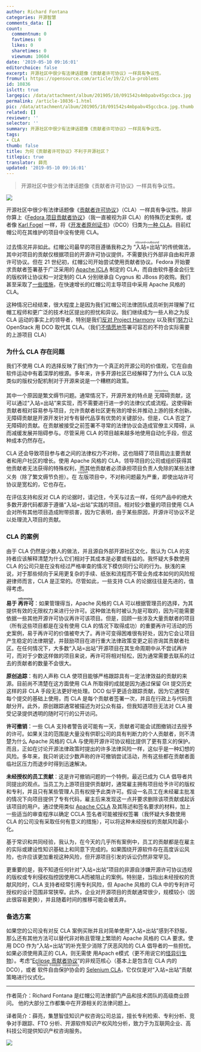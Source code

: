 ```yaml
---
author: Richard Fontana
categories: 开源智慧
comments_data: []
count:
  commentnum: 0
  favtimes: 0
  likes: 0
  sharetimes: 0
  viewnum: 10604
date: '2019-05-10 09:16:01'
editorchoice: false
excerpt: 开源社区中很少有法律话题像《贡献者许可协议》一样具有争议性。
fromurl: https://opensource.com/article/19/2/cla-problems
id: 10836
islctt: true
largepic: /data/attachment/album/201905/10/091542s4mbpabv45gccbca.jpg
permalink: /article-10836-1.html
pic: /data/attachment/album/201905/10/091542s4mbpabv45gccbca.jpg.thumb.jpg
related: []
reviewer: ''
selector: ''
summary: 开源社区中很少有法律话题像《贡献者许可协议》一样具有争议性。
tags:
- CLA
thumb: false
title: 为何《贡献者许可协议》不利于开源社区？
titlepic: true
translator: 薛亮
updated: '2019-05-10 09:16:01'
---
```



> 
> 开源社区中很少有法律话题像《贡献者许可协议》一样具有争议性。
> 
> 
> 


![](/data/attachment/album/201905/10/091542s4mbpabv45gccbca.jpg)


开源社区中很少有法律话题像《[贡献者许可协议](https://opensource.com/article/18/3/cla-vs-dco-whats-difference)》（CLA）一样具有争议性。除非你算上《[Fedora 项目贡献者协议](https://opensource.com/law/10/6/new-contributor-agreement-fedora)》（我一直被视为非 CLA）的特殊历史案例，或者像 [Karl Fogel](https://www.red-bean.com/kfogel/) 一样，将《[开发者原创证书](https://developercertificate.org/)》（DCO）归类为[一种 CLA](https://producingoss.com/en/contributor-agreements.html#developer-certificate-of-origin)。目前红帽公司在其维护的项目中没有使用 CLA。


过去情况并非如此。红帽公司最早的项目遵循我称之为<ruby> “入站=出站” <rp>  （ </rp> <rt>  inbound=outbound </rt> <rp>  ） </rp></ruby>的传统做法，其中对项目的贡献仅根据项目的开源许可协议提供，不需要执行外部非自由和开源许可协议。但在 21 世纪初，红帽公司开始尝试使用贡献者协议。Fedora 开始要求贡献者签署基于广泛采用的 [Apache ICLA](https://www.apache.org/licenses/icla.pdf) 制定的 CLA，而自由软件基金会衍生的版权转让协议和一对定制的 CLA 分别继承自 Cygnus 和 JBoss 的收购。我们甚至采取了[一些措施](https://www.freeipa.org/page/Why_CLA%3F)，在快速增长的红帽公司主导项目中采用 Apache 风格的 CLA。


这种情况已经结束，很大程度上是因为我们红帽公司法律团队成员听到并理解了红帽工程师和更广泛的技术社区提出的担忧和异议。我们继续成为一些人称之为反 CLA 运动的事实上的领导者，特别是我们[反对 Project Harmony](https://opensource.com/law/11/7/trouble-harmony-part-1) 以及我们[努力](https://wiki.openstack.org/wiki/OpenStackAndItsCLA)让 OpenStack 用 DCO 取代其 CLA。（我们[不情愿地](https://opensource.com/article/19/1/cla-proliferation)签署可容忍的不符合实际需要的上游项目 CLA）


### 为什么 CLA 存在问题


我们不使用 CLA 的选择反映了我们作为一个真正的开源公司的价值观，它在自由软件运动中有着深厚的根源。多年来，许多开源社区已经解释了为什么 CLA 以及类似的版权分配机制对于开源来说是一个糟糕的政策。


其中一个原因是繁文缛节问题。通常情况下，开源开发的特点是<ruby> 无障碍 <rp>  （ </rp> <rt>  frictionless </rt> <rp>  ） </rp></ruby>贡献，这可以通过“入站=出站”来实现，而不需要进行进一步的法律仪式或流程。这使得新贡献者相对容易参与项目，允许贡献者社区更有效的增长并推动上游的技术创新。无障碍贡献是开源开发针对专有替代品享有优势的关键部分。但是，CLA 否定了无障碍的贡献。在贡献被接受之前签署不寻常的法律协议会造成官僚主义障碍，从而减缓发展并阻碍参与。尽管采用 CLA 的项目越来越多地使用自动化手段，但这种成本仍然存在。


CLA 还会导致项目参与者之间的法律权力不对称，这也阻碍了项目周边主要贡献者和用户社区的增长。使用 Apache 风格的 CLA，领导项目的公司或组织获得其他贡献者无法获得的特殊权利，而其他贡献者必须承担项目负责人免除的某些法律义务（除了繁文缛节负担）。在<ruby> 左版 <rp>  （ </rp> <rt>  copyleft </rt> <rp>  ） </rp></ruby>项目中，不对称问题最为严重，即使出站许可协议是宽松的，它也存在。


在评估支持和反对 CLA 的论据时，请记住，今天与过去一样，任何产品中的绝大多数开源代码都源于遵循“入站=出站”实践的项目。相对较少数量的项目使用 CLA 会对所有其他项目造成附带损害，因为它表明，由于某些原因，开源许可协议不足以处理流入项目的贡献。


### CLA 的案例


由于 CLA 仍然是少数人的做法，并且源自外部开源社区文化，我认为 CLA 的支持者应该解释清楚为什么它们相对于其成本是必要或有益的。我怀疑大多数使用 CLA 的公司只是在没有经过严格审查的情况下模仿同行公司的行为。肤浅的来说，对于那些倾向于采用更复杂的手续、纸张和流程而不管业务成本如何的风险规避律师而言，CLA 是正常的。尽管如此，一些支持 CLA 的论据往往是先进的，值得考虑。


**易于<ruby> 再许可 <rp>  （ </rp> <rt>  relicensing </rt> <rp>  ） </rp></ruby>**：如果管理得当，Apache 风格的 CLA 可以根据管理员的选择，为其提供有效的无限权力来进行分许可。这种做法有时被认为是可取的，因为可能需要依据一些其他开源许可协议再许可该项目。但是，回顾一些涉及大量贡献者的项目（所有这些项目都是在没有使用 CLA 的情况下取得成功）的重要再许可活动的历史案例，易于再许可的价值被夸大了。再许可变得困难很有好处，因为它会让项目产生稳定的法律期望，并鼓励项目在进行重大法律政策变更之前咨询其贡献者社区。在任何情况下，大多数“入站=出站”开源项目在其生命周期中从不尝试再许可，而对于少数这样做的项目来说，再许可将相对轻松，因为通常需要去联系的过去的贡献者的数量不会很大。


**原创追踪**：有的人声称 CLA 使项目能够严格跟踪具有一定法律效益的贡献的来源。目前尚不清楚在这方面使用 CLA 所取得的成就是因为通过保留 Git 提交历史这样的非 CLA 手段无法更好地处理。DCO 似乎更适合跟踪贡献，因为它通常在每个提交的基础上使用，而 CLA 是每个贡献者签署一次，并且在行政上与代码贡献分开。此外，原创跟踪通常被描述为对公众有益，但我知道项目无法对 CLA 接受记录提供透明的随时可行的公开访问。


**许可撤销**：一些 CLA 支持者警告说可能有一天，贡献者可能会试图撤销过去授予的许可。如果关注的范围是大量没有供职公司的具有判断力的个人贡献者，则不清楚为什么 Apache 风格的 CLA 与使用开源许可协议相比提供了更有意义的保护。而且，正如在讨论开源法律政策时提出的许多法律风险一样，这似乎是一种幻想的风险。多年来，我只听说过少数声称的许可撤销尝试活动，所有这些都在贡献者面临社区压力而退步时得到迅速解决。


**未经授权的员工贡献**：这是许可撤销问题的一个特例，最近已成为 CLA 倡导者共同提出的观点。当员工为上游项目提供贡献时，通常雇主拥有项目给予许可的版权和专利，并且只有某些管理人员有权授予此类许可。假设一名员工在未经雇主批准的情况下向项目提供了专有代码，雇主后来发现这一点并要求删除该项贡献或起诉该项目的用户。通过使用类似 [Apache CCLA](https://www.apache.org/licenses/cla-corporate.txt) 及其陈述和签名要求的材料，加上一些适当的审查程序以确定 CCLA 签名者可能被授权签署（我怀疑大多数使用 CLA 的公司没有采取任何有意义的措施），可以将这种未经授权的贡献风险最小化。


基于常识和共同经验，我认为，在今天的几乎所有案例中，员工的贡献都是在雇主的实际或建设性知识基础上和同意下完成的。如果围绕开源软件存在高度诉讼风险，也许应该更加重视这种风险，但开源项目引发的诉讼仍然非常罕见。


更重要的是，我不知道任何针对“入站=出站”项目的非源自涉嫌开源许可协议违规的版权或专利侵权指控因使用CLA而被阻止的案例。特别是，当指出未经授权的贡献风险时，CLA 支持者经常引用专利风险，但 Apache 风格的 CLA 中的专利许可授权的设计范围非常狭窄。此外，企业对开源项目的贡献通常很少，规模较小（因此很容易更换），并且随着时间的推移可能会被丢弃。


### 备选方案


如果您的公司没有对反 CLA 案例买账并且对简单使用“入站=出站”感到不舒服，那么还有其他方法可以替代非对称且管理上繁琐的 Apache 风格的 CLA 要求。使用 DCO 作为“入站=出站”的补充至少消除了厌恶风险的 CLA 倡导者的一些担忧。如果必须使用真正的 CLA，则无需使 用Apach e模式（更不用说它的[怪异衍生物](https://opensource.com/article/19/1/cla-proliferation)）。考虑“[Eclipse 贡献者协议](https://www.eclipse.org/legal/ECA.php)”的非规范核心（基本上是包含在 CLA 内的 DCO），或者<ruby> 软件自由保护协会 <rp>  （ </rp> <rt>  Software Freedom Conservancy </rt> <rp>  ） </rp></ruby>的 [Selenium CLA](https://docs.google.com/forms/d/e/1FAIpQLSd2FsN12NzjCs450ZmJzkJNulmRC8r8l8NYwVW5KWNX7XDiUw/viewform?hl=en_US&formkey=dFFjXzBzM1VwekFlOWFWMjFFRjJMRFE6MQ#gid=0)，它仅仅是对“入站=出站”贡献策略进行仪式化。




---


作者简介：Richard Fontana 是红帽公司法律部门产品和技术团队的高级商业顾问。 他的大部分工作都集中在开源相关的法律问题上。 


译者简介：薛亮，集慧智佳知识产权咨询公司总监，擅长专利检索、专利分析、竞争对手跟踪、FTO 分析、开源软件知识产权风险分析，致力于为互联网企业、高科技公司提供知识产权咨询服务。


![](/data/attachment/album/201905/10/091236hhxhrgpugrgapog2.jpg)